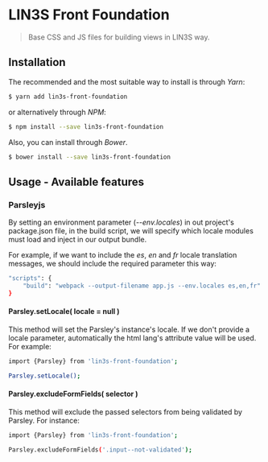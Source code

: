 # LIN3S Front Foundation
> Base CSS and JS files for building views in LIN3S way.

## Installation
The recommended and the most suitable way to install is through *Yarn*:
```bash
$ yarn add lin3s-front-foundation
```
or alternatively through *NPM*:
```bash
$ npm install --save lin3s-front-foundation
```
Also, you can install through *Bower*.
```bash
$ bower install --save lin3s-front-foundation
```

## Usage - Available features
### Parsleyjs
By setting an environment parameter (*--env.locales*) in out project's package.json file, in the build script, we will 
specify which locale modules must load and inject in our output bundle.

For example, if we want to include the *es*, *en* and *fr* locale translation messages, we should include the 
required parameter this way:
```bash
"scripts": {
    "build": "webpack --output-filename app.js --env.locales es,en,fr"
}
```
#### Parsley.setLocale( locale = null )
This method will set the Parsley's instance's locale. If we don't provide a locale parameter, automatically the html 
lang's attribute value will be used. For example: 
```bash
import {Parsley} from 'lin3s-front-foundation';

Parsley.setLocale();
```
#### Parsley.excludeFormFields( selector )
This method will exclude the passed selectors from being validated by Parsley. For instance:
```bash
import {Parsley} from 'lin3s-front-foundation';

Parsley.excludeFormFields('.input--not-validated');
```
